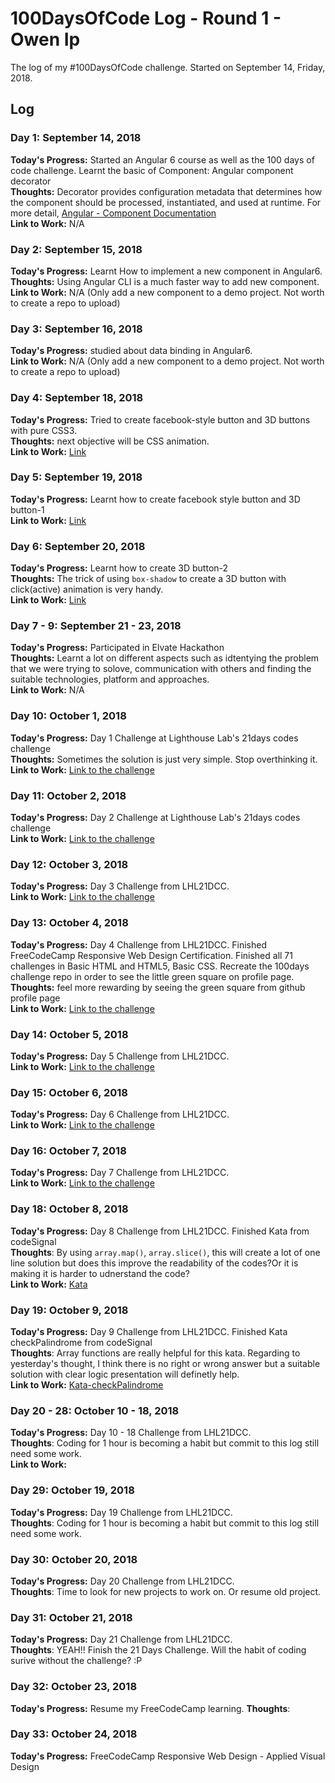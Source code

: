 # 100DaysOfCode Log - Round 1 - Owen Ip

The log of my #100DaysOfCode challenge. Started on September 14, Friday, 2018.

## Log

### Day 1: September 14, 2018 
**Today's Progress:** Started an Angular 6 course as well as the 100 days of code challenge. Learnt the basic of Component: Angular component decorator   
**Thoughts:** Decorator provides configuration metadata that determines how the component should be processed, instantiated, and used at runtime. For more detail, [Angular - Component Documentation](https://angular.io/api/core/Component)   
**Link to Work:** N/A

### Day 2: September 15, 2018 
**Today's Progress:** Learnt How to implement a new component in Angular6.
**Thoughts:** Using Angular CLI is a much faster way to add new component.   
**Link to Work:** N/A (Only add a new component to a demo project. Not worth to create a repo to upload)

### Day 3: September 16, 2018 
**Today's Progress:** studied about data binding in Angular6.   
**Link to Work:** N/A (Only add a new component to a demo project. Not worth to create a repo to upload)

### Day 4: September 18, 2018 
**Today's Progress:** Tried to create facebook-style button and 3D buttons with pure CSS3.    
**Thoughts:** next objective will be CSS animation.   
**Link to Work:** [Link](https://github.com/owenip/CSS3-sandbox/commit/21f8a38080a8c4f1c1d75d2fdfaa2f4ef40447dc)

### Day 5: September 19, 2018 
**Today's Progress:** Learnt how to create facebook style button and 3D button-1      
**Link to Work:** [Link](https://github.com/owenip/CSS3-sandbox/commit/fa52dfceb61ffa26568a00101c22b08c94676a26)

### Day 6: September 20, 2018 
**Today's Progress:** Learnt how to create 3D button-2    
**Thoughts:** The trick of using `box-shadow` to create a 3D button with click(active) animation is very handy.   
**Link to Work:** [Link](https://github.com/owenip/CSS3-sandbox/commit/3b79a74c45f25e7cbfa02ac4d62fd2de305fabff)

### Day 7 - 9: September 21 - 23, 2018 
**Today's Progress:** Participated in Elvate Hackathon    
**Thoughts:** Learnt a lot on different aspects such as idtentying the problem that we were trying to solove, communication with others and finding the suitable technologies, platform and approaches.     
**Link to Work:** N/A

### Day 10: October 1, 2018 
**Today's Progress:** Day 1 Challenge at Lighthouse Lab's 21days codes challenge    
**Thoughts:** Sometimes the solution is just very simple. Stop overthinking it.     
**Link to Work:** [Link to the challenge](https://coding-challenge.lighthouselabs.ca/start)

### Day 11: October 2, 2018 
**Today's Progress:** Day 2 Challenge at Lighthouse Lab's 21days codes challenge    
**Link to Work:** [Link to the challenge](https://coding-challenge.lighthouselabs.ca/start)

### Day 12: October 3, 2018 
**Today's Progress:** Day 3 Challenge from LHL21DCC.    
**Link to Work:** [Link to the challenge](https://coding-challenge.lighthouselabs.ca/start)

### Day 13: October 4, 2018 
**Today's Progress:** Day 4 Challenge from LHL21DCC. Finished FreeCodeCamp Responsive Web Design Certification. Finished all 71 challenges in Basic HTML and HTML5, Basic CSS. Recreate the 100days challenge repo in order to see the little green square on profile page.   
**Thoughts:** feel more rewarding by seeing the green square from github profile page       
**Link to Work:** [Link to the challenge](https://coding-challenge.lighthouselabs.ca/start)

### Day 14: October 5, 2018 
**Today's Progress:** Day 5 Challenge from LHL21DCC.    
**Link to Work:** [Link to the challenge](https://coding-challenge.lighthouselabs.ca/start)

### Day 15: October 6, 2018 
**Today's Progress:** Day 6 Challenge from LHL21DCC.    
**Link to Work:** [Link to the challenge](https://coding-challenge.lighthouselabs.ca/start)

### Day 16: October 7, 2018 
**Today's Progress:** Day 7 Challenge from LHL21DCC.    
**Link to Work:** [Link to the challenge](https://coding-challenge.lighthouselabs.ca/start)

### Day 18: October 8, 2018 
**Today's Progress:** Day 8 Challenge from LHL21DCC. Finished Kata from codeSignal    
**Thoughts**: By using `array.map()`, `array.slice()`, this will create a lot of one line solution but does this improve the readability of the codes?Or it is making it is harder to udnerstand the code?       
**Link to Work:** [Kata](https://github.com/owenip/JS-sandbox/tree/master/kata/adjacentElementsProduct)

### Day 19: October 9, 2018 
**Today's Progress:** Day 9 Challenge from LHL21DCC. Finished Kata checkPalindrome from codeSignal    
**Thoughts**: Array functions are really helpful for this kata. Regarding to yesterday's thought, I think there is no right or wrong answer but a suitable solution with clear logic presentation will definetly help.    
**Link to Work:** [Kata-checkPalindrome](https://github.com/owenip/JS-sandbox/tree/master/kata/checkPalindrome)

### Day 20 - 28: October 10 - 18, 2018 
**Today's Progress:** Day 10 - 18 Challenge from LHL21DCC.   
**Thoughts**: Coding for 1 hour is becoming a habit but commit to this log still need some work.    
**Link to Work:** 

### Day 29: October 19, 2018 
**Today's Progress:** Day 19 Challenge from LHL21DCC.   
**Thoughts**: Coding for 1 hour is becoming a habit but commit to this log still need some work.    

### Day 30: October 20, 2018 
**Today's Progress:** Day 20 Challenge from LHL21DCC.   
**Thoughts**: Time to look for new projects to work on. Or resume old project.

### Day 31: October 21, 2018 
**Today's Progress:** Day 21 Challenge from LHL21DCC.   
**Thoughts**: YEAH!! Finish the 21 Days Challenge. Will the habit of coding surive without the challenge? :P

### Day 32: October 23, 2018 
**Today's Progress:** Resume my FreeCodeCamp learning. 
**Thoughts**: 

### Day 33: October 24, 2018 
**Today's Progress:** FreeCodeCamp Responsive Web Design - Applied Visual Design
